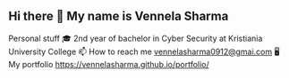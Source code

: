 ## Hi there 👋 My name is Vennela Sharma

Personal stuff
🎓 2nd year of bachelor in Cyber Security at Kristiania University College
📫 How to reach me vennelasharma0912@gmai.com
🖥️ My portfolio https://vennelasharma.github.io/portfolio/
